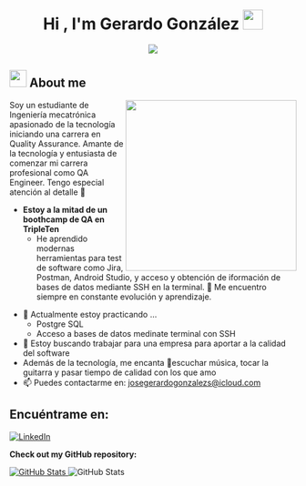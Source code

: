 <h1 align="center"><b>Hi , I'm Gerardo González </b><img src="https://media.giphy.com/media/hvRJCLFzcasrR4ia7z/giphy.gif" width="35"></h1>

<p align="center">
  <a href="https://github.com/DenverCoder1/readme-typing-svg"><img src="https://readme-typing-svg.herokuapp.com?font=Time+New+Roman&color=cyan&size=25&center=true&vCenter=true&width=600&height=100&lines=José+Gerardo+González+Suárez..&hearts;++;QA+Engineer+Jr,;Manual+Testing,;Test+Automation,;Active+Learner/Researcher,;Insane+Curiousity..:>"></a>
</p>

## <picture><img src = "https://github.com/7oSkaaa/7oSkaaa/blob/main/Images/about_me.gif?raw=true" width = 30px></picture> About me

<picture> <img align="right" src="https://media.giphy.com/media/SWoSkN6DxTszqIKEqv/giphy.gif" width = 300px></picture>
Soy un estudiante de Ingeniería mecatrónica apasionado de la tecnología iniciando una carrera en Quality Assurance. Amante de la tecnología y entusiasta de comenzar mi carrera profesional como QA Engineer. Tengo especial atención al detalle 🔎
* **Estoy a la mitad de un boothcamp de QA en TripleTen**
  - He aprendido modernas herramientas para test de software como Jira, Postman, Android Studio, y acceso y obtención de iformación de bases de datos mediante SSH en la terminal.  🧰  Me encuentro siempre en constante evolución y aprendizaje.
- 🌱 Actualmente estoy practicando ...
  - Postgre SQL
  - Acceso a bases de datos medinate terminal con SSH
- 👯 Estoy buscando trabajar para una empresa para aportar a la calidad del software
- Además de la tecnología, me encanta 🎵escuchar música, tocar la guitarra y pasar tiempo de calidad con los que amo
- 📫 Puedes contactarme en: <a href="josegerardogonzalezs@icloud.com">josegerardogonzalezs@icloud.com</a>

## Encuéntrame en:
[![LinkedIn](https://img.shields.io/badge/LinkedIn-Gerardo_Gonzalez-0077B5?style=for-the-badge&logo=linkedin&logoColor=white&labelColor=101010)](www.linkedin.com/in/jose-gerardo-glezs)

__Check out my GitHub repository:__

<div>
  <p>
    <a href="">
      <img src="https://github-readme-stats.vercel.app/api/pin/?username=Bhargavi-hash&repo=HotelFranchiseDBMS" alt="GitHub Stats" />
    </a>
    <a ">
      <img src="https://github-readme-stats.vercel.app/api/pin/?username=Bhargavi-hash&repo=Linux-Shell-Implementation" alt="GitHub Stats" />
    </a>
  </p>
</div>

